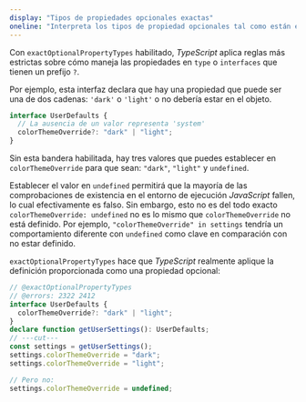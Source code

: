 ```yaml
---
display: "Tipos de propiedades opcionales exactas"
oneline: "Interpreta los tipos de propiedad opcionales tal como están escritos, en lugar de agregar 'undefined'."
---
```


Con `exactOptionalPropertyTypes` habilitado, *TypeScript* aplica reglas más estrictas sobre cómo maneja las propiedades en `type` o `interfaces` que tienen un prefijo `?`.

Por ejemplo, esta interfaz declara que hay una propiedad que puede ser una de dos cadenas: `'dark'` o `'light'` o no debería estar en el objeto.

```ts
interface UserDefaults {
  // La ausencia de un valor representa 'system'
  colorThemeOverride?: "dark" | "light";
}
```

Sin esta bandera habilitada, hay tres valores que puedes establecer en `colorThemeOverride` para que sean: `"dark"`, `"light"` y `undefined`.

Establecer el valor en `undefined` permitirá que la mayoría de las comprobaciones de existencia en el entorno de ejecución *JavaScript* fallen, lo cual efectivamente es falso. Sin embargo, esto no es del todo exacto `colorThemeOverride: undefined` no es lo mismo que `colorThemeOverride` no está definido. Por ejemplo, `"colorThemeOverride" in settings` tendría un comportamiento diferente con `undefined` como clave en comparación con no estar definido.

`exactOptionalPropertyTypes` hace que *TypeScript* realmente aplique la definición proporcionada como una propiedad opcional:

```ts twoslash
// @exactOptionalPropertyTypes
// @errors: 2322 2412
interface UserDefaults {
  colorThemeOverride?: "dark" | "light";
}
declare function getUserSettings(): UserDefaults;
// ---cut---
const settings = getUserSettings();
settings.colorThemeOverride = "dark";
settings.colorThemeOverride = "light";

// Pero no:
settings.colorThemeOverride = undefined;
```

